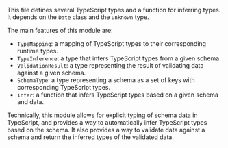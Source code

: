This file defines several TypeScript types and a function for inferring types. It depends on the `Date` class and the `unknown` type. 

The main features of this module are: 

- `TypeMapping`: a mapping of TypeScript types to their corresponding runtime types. 
- `TypeInference`: a type that infers TypeScript types from a given schema. 
- `ValidationResult`: a type representing the result of validating data against a given schema. 
- `SchemaType`: a type representing a schema as a set of keys with corresponding TypeScript types. 
- `infer`: a function that infers TypeScript types based on a given schema and data. 

Technically, this module allows for explicit typing of schema data in TypeScript, and provides a way to automatically infer TypeScript types based on the schema. It also provides a way to validate data against a schema and return the inferred types of the validated data.